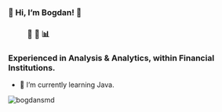 ### 👋 Hi, I’m Bogdan! 🥔  
### &nbsp; &nbsp; &nbsp; &nbsp; &nbsp; :snake: :panda_face: :bar_chart:
### Experienced in Analysis & Analytics, within Financial Institutions.
- 🌱 I’m currently learning Java.

<p align="left"> <img src="https://komarev.com/ghpvc/?username=bogdansmd&label=Profile%20views&color=0e75b6&style=flat" alt="bogdansmd" /> </p>

<!---
bogdansmd/bogdansmd is a ✨ special ✨ repository because its `README.md` (this file) appears on your GitHub profile.
You can click the Preview link to take a look at your changes.
--->
